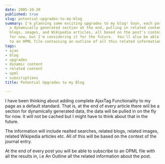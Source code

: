 ```yaml
---
date: 2005-10-30
published: true
slug: potential-upgrades-to-my-blog
summary: I'm planning some exciting upgrades to my blog! Soon, each post will feature
  a dynamically generated section at the end, pulling in related content like searches,
  blogs, images, and Wikipedia articles, all based on the post's context.  No caching
  for now, but I'm considering it for the future.  You'll also be able to subscribe
  to an OPML file containing an outline of all this related information for each post.
tags:
- ajax
- blog
- upgrades
- dynamic content
- related content
- opml
- subscriptions
title: Potential Upgrades to my Blog

---
```

I have been thinking about adding complete AjaxTag Functionality to my page as a default standard.  That is, at the end of every article there wiil be a section for dynamically generated data, the data will be pulled in on the fly for now.  It will not be cached but I might have to think about that in the future.<p />The information will include realted searches, related blogs, related images, related Wikipedia articles etc.  All of this will be based on the context of the journal entry.<p />At the end of every post you will be able to subscribe to an OPML file with all the results in, i.e An Outline all the related information about the post.<p />

